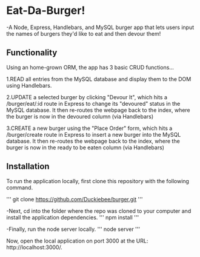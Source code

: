 # Eat-Da-Burger!

-A Node, Express, Handlebars, and MySQL burger app that lets users input the names of burgers they'd like to eat and then devour them! 

## Functionality

Using an home-grown ORM, the app has 3 basic CRUD functions...

1.READ all entries from the MySQL database and display them to the DOM using Handlebars.

2.UPDATE a selected burger by clicking "Devour It", which hits a /burger/eat/:id route in Express to change its "devoured" status in the MySQL database. It then re-routes the webpage back to the index, where the burger is now in the devoured column (via Handlebars)

3.CREATE a new burger using the "Place Order" form, which hits a /burger/create route in Express to insert a new burger into the MySQL database. It then re-routes the webpage back to the index, where the burger is now in the ready to be eaten column (via Handlebars)

## Installation 
To run the application locally, first clone this repository with the following command.

''' git clone https://github.com/Duckiebee/burger.git '''

-Next, cd into the folder where the repo was cloned to your computer and install the application dependencies.
''' npm install '''

-Finally, run the node server locally.
''' node server '''

Now, open the local application on port 3000 at the URL: http://localhost:3000/.
